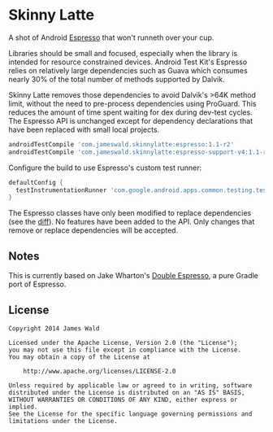 Skinny Latte
============

A shot of Android [Espresso][espresso] that won't runneth over your cup.

Libraries should be small and focused, especially when the library is intended for resource
constrained devices. Android Test Kit's Espresso relies on relatively large dependencies such as
Guava which consumes nearly 30% of the total number of methods supported by Dalvik.

Skinny Latte removes those dependencies to avoid Dalvik's >64K method limit, without the need to
pre-process dependencies using ProGuard. This reduces the amount of time spent waiting for dex
during dev-test cycles.  The Espresso API is unchanged except for dependency declarations that have
been replaced with small local projects.

```groovy
androidTestCompile 'com.jameswald.skinnylatte:espresso:1.1-r2'
androidTestCompile 'com.jameswald.skinnylatte:espresso-support-v4:1.1-r2'
```

Configure the build to use Espresso's custom test runner:
```groovy
defaultConfig {
  testInstrumentationRunner 'com.google.android.apps.common.testing.testrunner.GoogleInstrumentationTestRunner'
}
```

The Espresso classes have only been modified to replace dependencies (see the [diff][diff]). No
features have been added to the API. Only changes that remove or replace dependencies will be
accepted.

Notes
-----

This is currently based on Jake Wharton's [Double Espresso][double-espresso], a pure Gradle port of
Espresso.

License
-------

    Copyright 2014 James Wald

    Licensed under the Apache License, Version 2.0 (the "License");
    you may not use this file except in compliance with the License.
    You may obtain a copy of the License at

        http://www.apache.org/licenses/LICENSE-2.0

    Unless required by applicable law or agreed to in writing, software
    distributed under the License is distributed on an "AS IS" BASIS,
    WITHOUT WARRANTIES OR CONDITIONS OF ANY KIND, either express or implied.
    See the License for the specific language governing permissions and
    limitations under the License.


 [espresso]: https://code.google.com/p/android-test-kit/
 [double-espresso]: https://github.com/JakeWharton/double-espresso
 [diff]: https://github.com/jameswald/skinny-latte/compare/gradle...skinny
